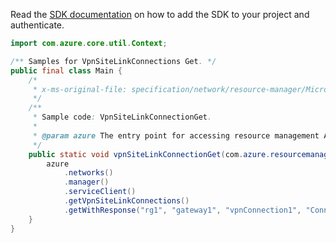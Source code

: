 Read the [SDK documentation](https://github.com/Azure/azure-sdk-for-java/blob/azure-resourcemanager_2.11.0/sdk/resourcemanager/azure-resourcemanager/README.md) on how to add the SDK to your project and authenticate.

```java
import com.azure.core.util.Context;

/** Samples for VpnSiteLinkConnections Get. */
public final class Main {
    /*
     * x-ms-original-file: specification/network/resource-manager/Microsoft.Network/stable/2021-05-01/examples/VpnSiteLinkConnectionGet.json
     */
    /**
     * Sample code: VpnSiteLinkConnectionGet.
     *
     * @param azure The entry point for accessing resource management APIs in Azure.
     */
    public static void vpnSiteLinkConnectionGet(com.azure.resourcemanager.AzureResourceManager azure) {
        azure
            .networks()
            .manager()
            .serviceClient()
            .getVpnSiteLinkConnections()
            .getWithResponse("rg1", "gateway1", "vpnConnection1", "Connection-Link1", Context.NONE);
    }
}
```
